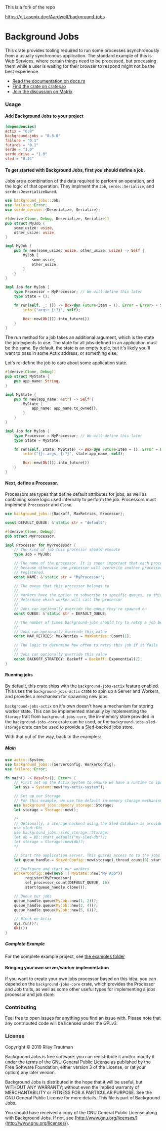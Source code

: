 This is a fork of the repo

https://git.asonix.dog/Aardwolf/background-jobs

# Background Jobs

This crate provides tooling required to run some processes asynchronously from a usually
synchronous application. The standard example of this is Web Services, where certain things
need to be processed, but processing them while a user is waiting for their browser to respond
might not be the best experience.

- [Read the documentation on docs.rs](https://docs.rs/background-jobs)
- [Find the crate on crates.io](https://crates.io/crates/background-jobs)
- [Join the discussion on Matrix](https://matrix.to/#/!vZKoAKLpHaFIWjRxpT:asonix.dog?via=asonix.dog)

### Usage
#### Add Background Jobs to your project
```toml
[dependencies]
actix = "0.8"
background-jobs = "0.6.0"
failure = "0.1"
futures = "0.1"
serde = "1.0"
serde_drive = "1.0"
sled = "0.24"
```

#### To get started with Background Jobs, first you should define a job.
Jobs are a combination of the data required to perform an operation, and the logic of that
operation. They implment the `Job`, `serde::Serialize`, and `serde::DeserializeOwned`.

```rust
use background_jobs::Job;
use failure::Error;
use serde_derive::{Deserialize, Serialize};

#[derive(Clone, Debug, Deserialize, Serialize)]
pub struct MyJob {
    some_usize: usize,
    other_usize: usize,
}

impl MyJob {
    pub fn new(some_usize: usize, other_usize: usize) -> Self {
        MyJob {
            some_usize,
            other_usize,
        }
    }
}

impl Job for MyJob {
    type Processor = MyProcessor; // We will define this later
    type State = ();

    fn run(self, _: ()) -> Box<dyn Future<Item = (), Error = Error> + Send> {
        info!("args: {:?}", self);

        Box::new(Ok(()).into_future())
    }
}
```

The run method for a job takes an additional argument, which is the state the job expects to
use. The state for all jobs defined in an application must be the same. By default, the state
is an empty tuple, but it's likely you'll want to pass in some Actix address, or something
else.

Let's re-define the job to care about some application state.

```rust
#[derive(Clone, Debug)]
pub struct MyState {
    pub app_name: String,
}

impl MyState {
    pub fn new(app_name: &str) -> Self {
        MyState {
            app_name: app_name.to_owned(),
        }
    }
}

impl Job for MyJob {
    type Processor = MyProcessor; // We will define this later
    type State = MyState;

    fn run(self, state: MyState) -> Box<dyn Future<Item = (), Error = Error> + Send> {
        info!("{}: args, {:?}", state.app_name, self);

        Box::new(Ok(()).into_future())
    }
}
```

#### Next, define a Processor.
Processors are types that define default attributes for jobs, as well as containing some logic
used internally to perform the job. Processors must implement `Proccessor` and `Clone`.

```rust
use background_jobs::{Backoff, MaxRetries, Processor};

const DEFAULT_QUEUE: &'static str = "default";

#[derive(Clone, Debug)]
pub struct MyProcessor;

impl Processor for MyProcessor {
    // The kind of job this processor should execute
    type Job = MyJob;

    // The name of the processor. It is super important that each processor has a unique name,
    // because otherwise one processor will overwrite another processor when they're being
    // registered.
    const NAME: &'static str = "MyProcessor";

    // The queue that this processor belongs to
    //
    // Workers have the option to subscribe to specific queues, so this is important to
    // determine which worker will call the processor
    //
    // Jobs can optionally override the queue they're spawned on
    const QUEUE: &'static str = DEFAULT_QUEUE;

    // The number of times background-jobs should try to retry a job before giving up
    //
    // Jobs can optionally override this value
    const MAX_RETRIES: MaxRetries = MaxRetries::Count(1);

    // The logic to determine how often to retry this job if it fails
    //
    // Jobs can optionally override this value
    const BACKOFF_STRATEGY: Backoff = Backoff::Exponential(2);
}
```

#### Running jobs
By default, this crate ships with the `background-jobs-actix` feature enabled. This uses the
`background-jobs-actix` crate to spin up a Server and Workers, and provides a mechanism for
spawning new jobs.

`background-jobs-actix` on it's own doesn't have a mechanism for storing worker state. This
can be implemented manually by implementing the `Storage` trait from `background-jobs-core`,
the in-memory store provided in the `background-jobs-core` crate can be used, or the
`background-jobs-sled-storage` crate can be used to provide a
[Sled](https://github.com/spacejam/sled)-backed jobs store.

With that out of the way, back to the examples:

##### Main
```rust
use actix::System;
use background_jobs::{ServerConfig, WorkerConfig};
use failure::Error;

fn main() -> Result<(), Error> {
    // First set up the Actix System to ensure we have a runtime to spawn jobs on.
    let sys = System::new("my-actix-system");

    // Set up our Storage
    // For this example, we use the default in-memory storage mechanism
    use background_jobs::memory_storage::Storage;
    let storage = Storage::new();

    /*
    // Optionally, a storage backend using the Sled database is provided
    use sled::Db;
    use background_jobs::sled_storage::Storage;
    let db = Db::start_default("my-sled-db")?;
    let storage = Storage::new(db)?;
    */

    // Start the application server. This guards access to to the jobs store
    let queue_handle = ServerConfig::new(storage).thread_count(8).start();

    // Configure and start our workers
    WorkerConfig::new(move || MyState::new("My App"))
        .register(MyProcessor)
        .set_processor_count(DEFAULT_QUEUE, 16)
        .start(queue_handle.clone());

    // Queue our jobs
    queue_handle.queue(MyJob::new(1, 2))?;
    queue_handle.queue(MyJob::new(3, 4))?;
    queue_handle.queue(MyJob::new(5, 6))?;

    // Block on Actix
    sys.run()?;
    Ok(())
}
```

##### Complete Example
For the complete example project, see [the examples folder](https://git.asonix.dog/Aardwolf/background-jobs/src/branch/master/examples/actix-example)

#### Bringing your own server/worker implementation
If you want to create your own jobs processor based on this idea, you can depend on the
`background-jobs-core` crate, which provides the Processor and Job traits, as well as some
other useful types for implementing a jobs processor and job store.

### Contributing
Feel free to open issues for anything you find an issue with. Please note that any contributed code will be licensed under the GPLv3.

### License

Copyright © 2019 Riley Trautman

Background Jobs is free software: you can redistribute it and/or modify it under the terms of the GNU General Public License as published by the Free Software Foundation, either version 3 of the License, or (at your option) any later version.

Background Jobs is distributed in the hope that it will be useful, but WITHOUT ANY WARRANTY; without even the implied warranty of MERCHANTABILITY or FITNESS FOR A PARTICULAR PURPOSE. See the GNU General Public License for more details. This file is part of Background Jobs.

You should have received a copy of the GNU General Public License along with Background Jobs. If not, see [http://www.gnu.org/licenses/](http://www.gnu.org/licenses/).
